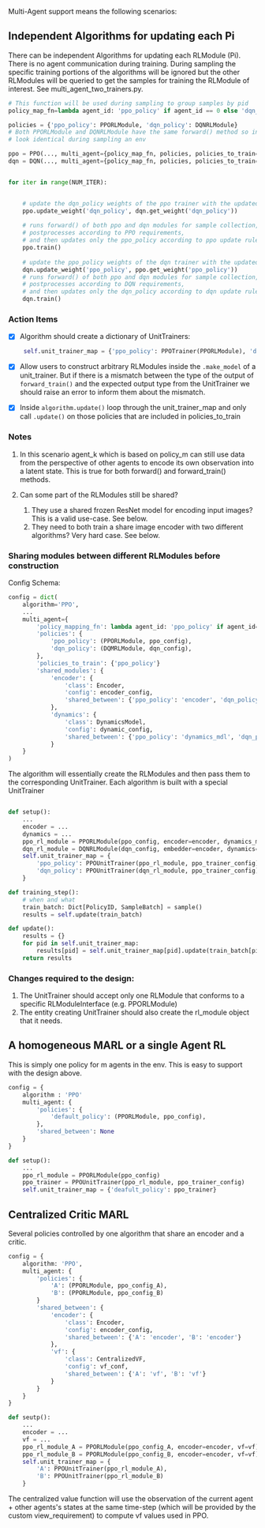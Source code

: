 Multi-Agent support means the following scenarios:

## Independent Algorithms for updating each Pi
There can be independent Algorithms for updating each RLModule (Pi).
There is no agent communication during training.
During sampling the specific training portions of the algorithms will be ignored but
the other RLModules will be queried to get the samples for training the RLModule
of interest. See multi_agent_two_trainers.py.

```python
# This function will be used during sampling to group samples by pid
policy_map_fn=lambda agent_id: 'ppo_policy' if agent_id == 0 else 'dqn_policy'

policies = {'ppo_policy': PPORLModule, 'dqn_policy': DQNRLModule}
# Both PPORLModule and DQNRLModule have the same forward() method so in principle they
# look identical during sampling an env

ppo = PPO(..., multi_agent={policy_map_fn, policies, policies_to_train=['ppo_policy']})
dqn = DQN(..., multi_agent={policy_map_fn, policies, policies_to_train=['dqn_policy']})


for iter in range(NUM_ITER):


    # update the dqn_policy weights of the ppo trainer with the updated dqn_policy from dqn trainer.
    ppo.update_weight('dqn_policy', dqn.get_weight('dqn_policy'))
    
    # runs forward() of both ppo and dqn modules for sample collection,
    # postprocesses according to PPO requirements,
    # and then updates only the ppo_policy according to ppo update rule
    ppo.train()
    
    # update the ppo_policy weights of the dqn trainer with the updated ppo_policy from ppo trainer.
    dqn.update_weight('ppo_policy', ppo.get_weight('ppo_policy'))
    # runs forward() of both ppo and dqn modules for sample collection,
    # postprocesses according to DQN requirements,
    # and then updates only the dqn_policy according to dqn update rule
    dqn.train()

```

### Action Items

- [x] Algorithm should create a dictionary of UnitTrainers:

    ```python
     self.unit_trainer_map = {'ppo_policy': PPOTrainer(PPORLModule), 'dqn_policy': PPOTrainer(DQNRLModule)}
    ```

- [x] Allow users to construct arbitrary RLModules inside the `.make_model` of a unit_trainer.
But if there is a mismatch between the type of the output of `forward_train()`
and the expected output type from the UnitTrainer we should raise an error to inform
them about the mismatch.

- [x] Inside `algorithm.update()` loop through the unit_trainer_map and only call `.update()`
on those policies that are included in policies_to_train

### Notes

1. In this scenario agent_k which is based on policy_m can still use data from the
perspective of other agents to encode its own observation into a latent state.
This is true for both forward() and forward_train() methods.

2. Can some part of the RLModules still be shared? 
   1. They use a shared frozen ResNet model for encoding input images?
       This is a valid use-case. See below. 
   2. They need to both train a share image encoder with two different algorithms?
       Very hard case. See below.


### Sharing modules between different RLModules before construction

Config Schema:
```python
config = dict(
    algorithm='PPO',
    ...
    multi_agent={
        'policy_mapping_fn': lambda agent_id: 'ppo_policy' if agent_id==0 else 'dqn_policy',
        'policies': {
            'ppo_policy': (PPORLModule, ppo_config),
            'dqn_policy': (DQMRLModule, dqn_config),
        },
        'policies_to_train': {'ppo_policy'}
        'shared_modules': {
            'encoder': {
                'class': Encoder,
                'config': encoder_config,
                'shared_between': {'ppo_policy': 'encoder', 'dqn_policy': 'embedder'} # the renaming that needs to happen inside the RLModules
            },
            'dynamics': {
                'class': DynamicsModel,
                'config': dynamic_config,
                'shared_between': {'ppo_policy': 'dynamics_mdl', 'dqn_policy': 'dynamics'}
            }
    }
)
```

The algorithm will essentially create the RLModules and then pass them to the corresponding UnitTrainer.
Each algorithm is built with a special UnitTrainer

```python

def setup():
    ...
    encoder = ...
    dynamics = ...
    ppo_rl_module = PPORLModule(ppo_config, encoder=encoder, dynamics_mdl=dynamics)
    dqn_rl_module = DQNRLModule(dqn_config, embedder=encoder, dynamics=dynamics)
    self.unit_trainer_map = {
        'ppo_policy': PPOUnitTrainer(ppo_rl_module, ppo_trainer_config),
        'dqn_policy': PPOUnitTrainer(dqn_rl_module, ppo_trainer_config)
    }

def training_step():
    # when and what
    train_batch: Dict[PolicyID, SampleBatch] = sample()
    results = self.update(train_batch)

def update():
    results = {}
    for pid in self.unit_trainer_map:
        results[pid] = self.unit_trainer_map[pid].update(train_batch[pid])
    return results
```

### Changes required to the design:
1. The UnitTrainer should accept only one RLModule that conforms to a specific RLModuleInterface (e.g. PPORLModule)
2. The entity creating UnitTrainer should also create the rl_module object that it needs.

## A homogeneous MARL or a single Agent RL 
This is simply one policy for m agents in the env. 
This is easy to support with the design above.
```python
config = {
    algorithm : 'PPO'
    multi_agent: {
        'policies': {
            'default_policy': (PPORLModule, ppo_config),
        },
        'shared_between': None
    }
}

def setup():
    ...
    ppo_rl_module = PPORLModule(ppo_config)
    ppo_trainer = PPOUnitTrainer(ppo_rl_module, ppo_trainer_config)
    self.unit_trainer_map = {'deafult_policy': ppo_trainer}
```

## Centralized Critic MARL
Several policies controlled by one algorithm that share an encoder and a critic.

```python
config = {
    algorithm: 'PPO',
    multi_agent: {
        'policies': {
            'A': (PPORLModule, ppo_config_A),
            'B': (PPORLModule, ppo_config_B)
        }
        'shared_between': {
            'encoder': {
                'class': Encoder,
                'config': encoder_config,
                'shared_between': {'A': 'encoder', 'B': 'encoder'}
            },
            'vf': {
                'class': CentralizedVF,
                'config': vf_conf,
                'shared_between': {'A': 'vf', 'B': 'vf'}
            }
        }
    }
}

def seutp():
    ...
    encoder = ...
    vf = ...
    ppo_rl_module_A = PPORLModule(ppo_config_A, encoder=encoder, vf=vf)
    ppo_rl_module_B = PPORLModule(ppo_config_B, encoder=encoder, vf=vf)
    self.unit_trainer_map = {
        'A': PPOUnitTrainer(ppo_rl_module_A),
        'B': PPOUnitTrainer(ppo_rl_module_B)
    }
```

The centralized value function will use the observation of the current agent +
other agents's states at the same time-step (which will be provided by the custom
view_requirement) to compute vf values used in PPO.